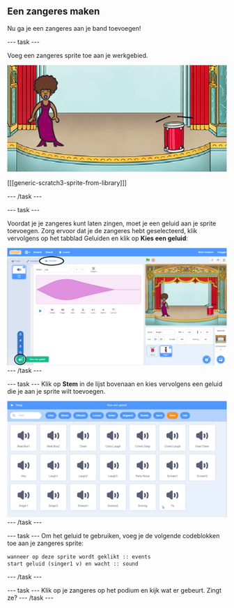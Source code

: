 ## Een zangeres maken

Nu ga je een zangeres aan je band toevoegen!

--- task ---

Voeg een zangeres sprite toe aan je werkgebied.

![screenshot](images/band-singer-mic.png)

[[[generic-scratch3-sprite-from-library]]]

--- /task ---

--- task ---

Voordat je je zangeres kunt laten zingen, moet je een geluid aan je sprite toevoegen. Zorg ervoor dat je de zangeres hebt geselecteerd, klik vervolgens op het tabblad Geluiden en klik op **Kies een geluid**:

![screenshot](images/band-import-sound-annotated.png) --- /task ---

--- task --- Klik op **Stem** in de lijst bovenaan en kies vervolgens een geluid die je aan je sprite wilt toevoegen.

![screenshot](images/band-choose-sound.png) --- /task ---

--- task --- Om het geluid te gebruiken, voeg je de volgende codeblokken toe aan je zangeres sprite:

```blocks3
wanneer op deze sprite wordt geklikt :: events
start geluid (singer1 v) en wacht :: sound
```

--- /task ---

--- task --- Klik op je zangeres op het podium en kijk wat er gebeurt. Zingt ze? --- /task ---